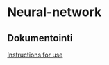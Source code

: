 # Neural-network

## Dokumentointi

[Instructions for use](https://github.com/alintulu/Neural-network/blob/master/dokumentointi/Instructions-for-use)
